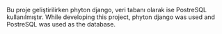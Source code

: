 Bu proje geliştirilirken phyton django, veri tabanı olarak ise PostreSQL kullanılmıştır.
While developing this project, phyton django was used and PostreSQL was used as the database.

